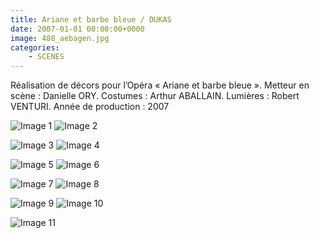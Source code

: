 ```yaml
---
title: Ariane et barbe bleue / DUKAS
date: 2007-01-01 00:00:00+0000
image: 488_aebagen.jpg
categories:
    - SCENES
---
```


Réalisation de décors pour l’Opéra « Ariane et barbe
            bleue ».
            Metteur en scène : Danielle ORY.
            Costumes : Arthur ABALLAIN.
            Lumières : Robert VENTURI.
            Année de production : 2007

![Image 1](ariane-et-bb-8.jpg) ![Image 2](351_aebagen.jpg)

![Image 3](156_aebagen.jpg) ![Image 4](ariane-et-bb-3.jpg)

![Image 5](ariane-et-bb-2.jpg) ![Image 6](aeb-tec003.jpg)

![Image 7](488_aebagen.jpg) ![Image 8](ariane-et-bb-1.jpg)

![Image 9](ariane-et-bb-5.jpg) ![Image 10](ariane-et-bb-4.jpg)

![Image 11](ariane-et-bb-7.jpg)

